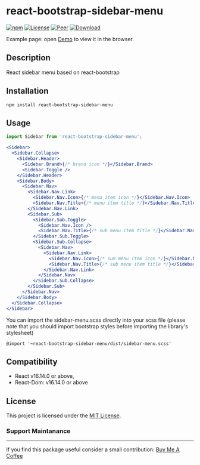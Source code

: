 # react-bootstrap-sidebar-menu

[![npm][version]][npm-url]
[![License][license]][npm-url]
[![Peer][peer]][npm-url]
[![Download][download]][npm-url]

[version]: https://img.shields.io/npm/v/react-bootstrap-sidebar-menu.svg?style=flat-square
[license]: https://img.shields.io/github/license/ivp-dev/react-bootstrap-sidebar-menu?style=flat-square
[peer]: https://img.shields.io/npm/dependency-version/react-bootstrap-sidebar-menu/peer/react?style=flat-square
[download]: https://img.shields.io/npm/dt/react-bootstrap-sidebar-menu?style=flat-square
[stars]: https://img.shields.io/github/stars/ivp-dev/react-bootstrap-sidebar-menu?style=social
[npm-url]: https://www.npmjs.com/package/react-bootstrap-sidebar-menu
[github-url]: https://github.com/ivp-dev/react-bootstrap-sidebar-menu

Example page: open [Demo](https://ivp-dev.github.io/react-bootstrap-sidebar-menu) to view it in the browser.


Description
------------------------------------------------------------------------------

React sidebar menu based on react-bootstrap


Installation
------------------------------------------------------------------------------

```
npm install react-bootstrap-sidebar-menu
```

Usage
------------------------------------------------------------------------------

```jsx
import Sidebar from 'react-bootstrap-sidebar-menu';

<Sidebar>
  <Sidebar.Collapse>
    <Sidebar.Header>
      <Sidebar.Brand>{/* brand icon */}</Sidebar.Brand>
      <Sidebar.Toggle />
    </Sidebar.Header>
    <Sidebar.Body>
      <Sidebar.Nav>
        <Sidebar.Nav.Link>
          <Sidebar.Nav.Icon>{/* menu item icon */}</Sidebar.Nav.Icon>
          <Sidebar.Nav.Title>{/* menu item title */}</Sidebar.Nav.Title>
        </Sidebar.Nav.Link>
        <Sidebar.Sub>
          <Sidebar.Sub.Toggle>
            <Sidebar.Nav.Icon />
            <Sidebar.Nav.Title>{/* sub menu item title */}</Sidebar.Nav.Title>
          </Sidebar.Sub.Toggle>
          <Sidebar.Sub.Collapse>
            <Sidebar.Nav>
              <Sidebar.Nav.Link>
                <Sidebar.Nav.Icon>{/* sum menu item icon */}</Sidebar.Nav.Icon>
                <Sidebar.Nav.Title>{/* sub menu item title */}</Sidebar.Nav.Title>
              </Sidebar.Nav.Link>
            </Sidebar.Nav>
          </Sidebar.Sub.Collapse>
        </Sidebar.Sub>
      </Sidebar.Nav>
    </Sidebar.Body>
  </Sidebar.Collapse>
</Sidebar>
```

You can import the sidebar-menu.scss directly into your scss file (please note that you should import bootstrap styles before importing the library's stylesheet)

```
@import '~react-bootstrap-sidebar-menu/dist/sidebar-menu.scss'
```



Compatibility
------------------------------------------------------------------------------

* React v16.14.0 or above,
* React-Dom: v16.14.0 or above


License
------------------------------------------------------------------------------

This project is licensed under the [MIT License](LICENSE.md).

### Support Maintanance
------------------------------------------------------------------------------
If you find this package useful consider a small contribution:
[Buy Me A Coffee](https://www.buymeacoffee.com/ivp.dev)

